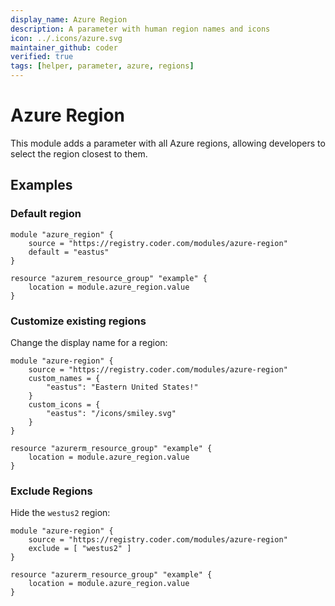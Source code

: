 ```yaml
---
display_name: Azure Region
description: A parameter with human region names and icons
icon: ../.icons/azure.svg
maintainer_github: coder
verified: true
tags: [helper, parameter, azure, regions]
---
```


# Azure Region

This module adds a parameter with all Azure regions, allowing developers to select the region closest to them.

## Examples

### Default region

```hcl
module "azure_region" {
    source = "https://registry.coder.com/modules/azure-region"
    default = "eastus"
}

resource "azurem_resource_group" "example" {
    location = module.azure_region.value
}
```

### Customize existing regions

Change the display name for a region:

```hcl
module "azure-region" {
    source = "https://registry.coder.com/modules/azure-region"
    custom_names = {
        "eastus": "Eastern United States!"
    }
    custom_icons = {
        "eastus": "/icons/smiley.svg"
    }
}

resource "azurerm_resource_group" "example" {
    location = module.azure_region.value
}
```

### Exclude Regions

Hide the `westus2` region:

```hcl
module "azure-region" {
    source = "https://registry.coder.com/modules/azure-region"
    exclude = [ "westus2" ]
}

resource "azurerm_resource_group" "example" {
    location = module.azure_region.value
}
```
